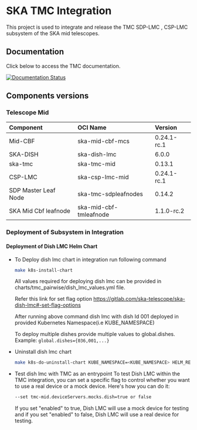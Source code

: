 # SKA TMC Integration

This project is used to integrate and release the TMC SDP-LMC , CSP-LMC subsystem of the SKA mid telescopes. 

## Documentation


Click below to access the TMC documentation.

[![Documentation Status](https://readthedocs.org/projects/ska-telescope-ska-mid-integration/badge/?version=latest)](https://developer.skao.int/projects/ska-mid-integration/en/latest/)



## Components versions

### Telescope Mid

|Component| OCI Name | Version |
| :-- | :-- |:--------|
| Mid-CBF| ska-mid-cbf-mcs | 0.24.1-rc.1  |
| SKA-DISH| ska-dish-lmc | 6.0.0 |
| ska-tmc| ska-tmc-mid | 0.13.1 |
| CSP-LMC| ska-csp-lmc-mid | 0.24.1-rc.1|
| SDP Master Leaf Node| ska-tmc-sdpleafnodes | 0.14.2 |
| SKA Mid Cbf leafnode| ska-mid-cbf-tmleafnode | 1.1.0-rc.2 |

### Deployment of Subsystem in Integration 
 #### Deployment of Dish LMC Helm Chart
 * To Deploy dish lmc chart in integration run following command
    ```bash
    make k8s-install-chart
    ```
    All values required for deploying dish lmc can be provided in charts/tmc_pairwise/dish_lmc_values.yml file.

    Refer this link for set flag option https://gitlab.com/ska-telescope/ska-dish-lmc#-set-flag-options
    
    After running above command dish lmc with dish Id 001 deployed in provided Kubernetes Namespace(i.e KUBE_NAMESPACE)

    To deploy multiple dishes provide multiple values to global.dishes. 
    Example: `global.dishes={036,001,...}`

 * Uninstall dish lmc chart
    ```bash
    make k8s-do-uninstall-chart KUBE_NAMESPACE=<KUBE_NAMESPACE> HELM_RELEASE=<DISH_LMC_HELM_RELEASE> K8S_CHART=<DISH_LMC_CHART_NAME>
    ```
 * Test dish lmc with TMC as an entrypoint
    To test Dish LMC within the TMC integration, you can set a specific flag to control whether you want to use a real device or a mock device. Here's how you can do it:
    ```bash
    --set tmc-mid.deviceServers.mocks.dish=true or false
    ```
    If you set "enabled" to true, Dish LMC will use a mock device for testing and if you set "enabled" to false, Dish LMC will use a real device for testing.

